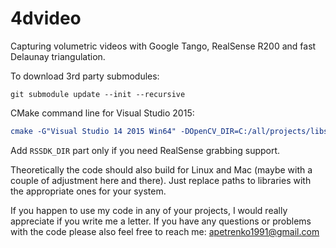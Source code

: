 # 4dvideo

Capturing volumetric videos with Google Tango, RealSense R200 and fast Delaunay triangulation.

To download 3rd party submodules:

```
git submodule update --init --recursive
```

CMake command line for Visual Studio 2015:

```cmake
cmake -G"Visual Studio 14 2015 Win64" -DOpenCV_DIR=C:/all/projects/libs/opencv-3.2.0/build/install -DGLFW_ROOT_DIR=C:/all/projects/libs/glfw-3.2.1.bin.WIN64 -DGLEW_LIBRARY=C:/all/projects/libs/glew-2.0.0/lib/Release/x64/glew32.lib -DGLEW_INCLUDE_DIR=C:/all/projects/libs/glew-2.0.0/include -DRSSDK_DIR="C:/Program Files (x86)/Intel/RSSDK" ../..
```

Add `RSSDK_DIR` part only if you need RealSense grabbing support.

Theoretically the code should also build for Linux and Mac (maybe with a couple of adjustment here and there). Just replace paths to libraries with the appropriate ones for your system.

If you happen to use my code in any of your projects, I would really appreciate if you write me a letter.
If you have any questions or problems with the code please also feel free to reach me: apetrenko1991@gmail.com

